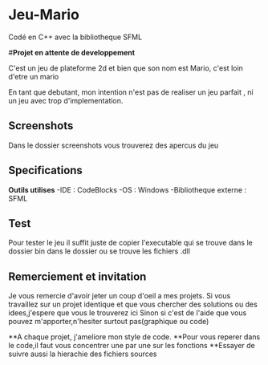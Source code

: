 # Jeu-Mario
Codé en C++ avec la bibliotheque SFML

#**Projet en attente de developpement**

C'est un jeu de plateforme 2d et bien que son nom est Mario, c'est loin d'etre un mario

En tant que debutant, mon intention n'est pas de realiser un jeu parfait , ni un jeu avec trop d'implementation.


## Screenshots
Dans le dossier screenshots vous trouverez des apercus du jeu



## Specifications
**Outils utilises**
-IDE : CodeBlocks
-OS  : Windows
-Bibliotheque externe : SFML

## Test
Pour tester le jeu il suffit juste de copier l'executable qui se trouve dans le dossier bin
dans le dossier ou se trouve les fichiers .dll

## Remerciement et invitation
Je vous remercie d'avoir jeter un coup d'oeil a mes projets.
Si vous travaillez sur un projet identique et que vous chercher des solutions ou des idees,j'espere que vous le trouverez ici
Sinon si c'est de l'aide que vous pouvez m'apporter,n'hesiter surtout pas(graphique ou code) 


**A chaque projet, j'ameliore mon style de code.
**Pour vous reperer dans le code,il faut vous concentrer une par une sur les fonctions 
**Essayer de suivre aussi la hierachie des fichiers sources
